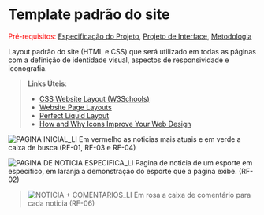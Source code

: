 # Template padrão do site

<span style="color:red">Pré-requisitos: <a href="2-Especificação do Projeto.md"> Especificação do Projeto</a></span>, <a href="3-Projeto de Interface.md"> Projeto de Interface</a>, <a href="4-Metodologia.md"> Metodologia</a>

Layout padrão do site (HTML e CSS) que será utilizado em todas as páginas com a definição de identidade visual, aspectos de responsividade e iconografia.

> **Links Úteis**:
>
> - [CSS Website Layout (W3Schools)](https://www.w3schools.com/css/css_website_layout.asp)
> - [Website Page Layouts](http://www.cellbiol.com/bioinformatics_web_development/chapter-3-your-first-web-page-learning-html-and-css/website-page-layouts/)
> - [Perfect Liquid Layout](https://matthewjamestaylor.com/perfect-liquid-layouts)
> - [How and Why Icons Improve Your Web Design](https://usabilla.com/blog/how-and-why-icons-improve-you-web-design/)

![PAGINA INICIAL_LI](https://user-images.githubusercontent.com/88354883/143690022-c6e740ea-7b81-42ff-8f9c-81955da78728.jpg)
Em vermelho as noticias mais atuais e em verde a caixa de busca (RF-01, RF-03 e RF-04)

![PAGINA DE NOTICIA ESPECIFICA_LI](https://user-images.githubusercontent.com/88354883/143690100-4f859c8c-0018-476f-8bdb-28ba906cd2f0.jpg)
Pagina de noticia de um esporte em especifico, em laranja a demonstração do esporte que a pagina exibe. (RF-02)

> ![NOTICIA + COMENTARIOS_LI](https://user-images.githubusercontent.com/88354883/143689999-6905bfa2-4570-4fc7-97c0-2e761bfcfd70.jpg)
> Em rosa a caixa de comentário para cada noticia (RF-06)
